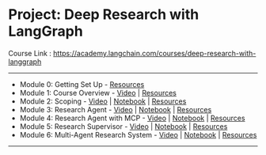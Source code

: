 # Project: Deep Research with LangGraph

Course Link : https://academy.langchain.com/courses/deep-research-with-langgraph

---

* Module 0: Getting Set Up - [Resources](Module%200%20-%20Getting%20Set%20Up.md)
* Module 1: Course Overview - [Video](resources/Module_1_Course_Overview.mp4) | [Resources](Module%201%20-%20Resources.md)
* Module 2: Scoping - [Video](resources/Module_2_Scoping.mp4) | [Notebook](https://github.com/hitanshu-dhawan/deep_research_from_scratch/blob/main/notebooks/1_scoping.ipynb) | [Resources](Module%202%20-%20Resources.md)
* Module 3: Research Agent - [Video](resources/Module_3_Research_Agent.mp4) | [Notebook](https://github.com/hitanshu-dhawan/deep_research_from_scratch/blob/main/notebooks/2_research_agent.ipynb) | [Resources](Module%203%20-%20Resources.md)
* Module 4: Research Agent with MCP - [Video](resources/Module_4_Research_Agent_with_MCP.mp4) | [Notebook](https://github.com/hitanshu-dhawan/deep_research_from_scratch/blob/main/notebooks/3_research_agent_mcp.ipynb) | [Resources](Module%204%20-%20Resources.md)
* Module 5: Research Supervisor - [Video](resources/Module_5_Research_Supervisor.mp4) | [Notebook](https://github.com/hitanshu-dhawan/deep_research_from_scratch/blob/main/notebooks/4_research_supervisor.ipynb) | [Resources](Module%205%20-%20Resources.md)
* Module 6: Multi-Agent Research System - [Video](resources/Module_6_Multi-Agent_Research_System.mp4) | [Notebook](https://github.com/hitanshu-dhawan/deep_research_from_scratch/blob/main/notebooks/5_full_agent.ipynb) | [Resources](Module%206%20-%20Resources.md)

---
